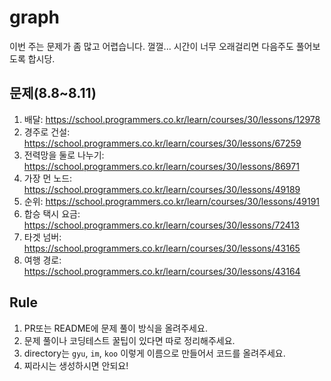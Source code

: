 # graph
이번 주는 문제가 좀 많고 어렵습니다. 껄껄... 시간이 너무 오래걸리면 다음주도 풀어보도록 합시당.

## 문제(8.8~8.11)
1. 배달: https://school.programmers.co.kr/learn/courses/30/lessons/12978
2. 경주로 건설: https://school.programmers.co.kr/learn/courses/30/lessons/67259
3. 전력망을 둘로 나누기: https://school.programmers.co.kr/learn/courses/30/lessons/86971
4. 가장 먼 노드: https://school.programmers.co.kr/learn/courses/30/lessons/49189
5. 순위: https://school.programmers.co.kr/learn/courses/30/lessons/49191
6. 합승 택시 요금: https://school.programmers.co.kr/learn/courses/30/lessons/72413
7. 타겟 넘버: https://school.programmers.co.kr/learn/courses/30/lessons/43165
8. 여행 경로: https://school.programmers.co.kr/learn/courses/30/lessons/43164

## Rule
1. PR또는 README에 문제 풀이 방식을 올려주세요.
2. 문제 풀이나 코딩테스트 꿀팁이 있다면 따로 정리해주세요.
3. directory는 `gyu`, `im`, `koo` 이렇게 이름으로 만들어서 코드를 올려주세요.
4. 찌라시는 생성하시면 안되요!